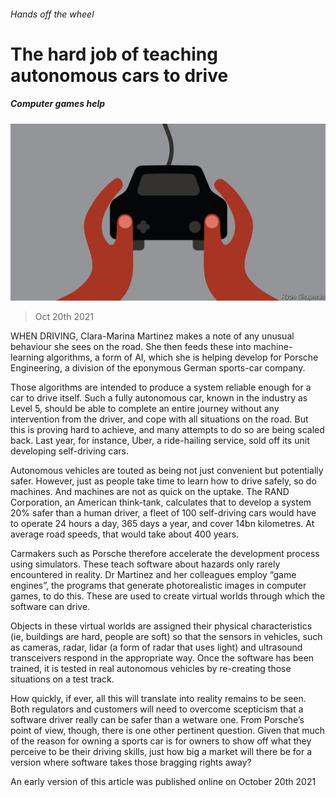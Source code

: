 ###### Hands off the wheel

# The hard job of teaching autonomous cars to drive 

##### Computer games help 

![image](images/20211023_std002.jpg) 

> Oct 20th 2021 

WHEN DRIVING, Clara-Marina Martinez makes a note of any unusual behaviour she sees on the road. She then feeds these into machine-learning algorithms, a form of AI, which she is helping develop for Porsche Engineering, a division of the eponymous German sports-car company.

Those algorithms are intended to produce a system reliable enough for a car to drive itself. Such a fully autonomous car, known in the industry as Level 5, should be able to complete an entire journey without any intervention from the driver, and cope with all situations on the road. But this is proving hard to achieve, and many attempts to do so are being scaled back. Last year, for instance, Uber, a ride-hailing service, sold off its unit developing self-driving cars.


Autonomous vehicles are touted as being not just convenient but potentially safer. However, just as people take time to learn how to drive safely, so do machines. And machines are not as quick on the uptake. The RAND Corporation, an American think-tank, calculates that to develop a system 20% safer than a human driver, a fleet of 100 self-driving cars would have to operate 24 hours a day, 365 days a year, and cover 14bn kilometres. At average road speeds, that would take about 400 years.

Carmakers such as Porsche therefore accelerate the development process using simulators. These teach software about hazards only rarely encountered in reality. Dr Martinez and her colleagues employ “game engines”, the programs that generate photorealistic images in computer games, to do this. These are used to create virtual worlds through which the software can drive.

Objects in these virtual worlds are assigned their physical characteristics (ie, buildings are hard, people are soft) so that the sensors in vehicles, such as cameras, radar, lidar (a form of radar that uses light) and ultrasound transceivers respond in the appropriate way. Once the software has been trained, it is tested in real autonomous vehicles by re-creating those situations on a test track.

How quickly, if ever, all this will translate into reality remains to be seen. Both regulators and customers will need to overcome scepticism that a software driver really can be safer than a wetware one. From Porsche’s point of view, though, there is one other pertinent question. Given that much of the reason for owning a sports car is for owners to show off what they perceive to be their driving skills, just how big a market will there be for a version where software takes those bragging rights away?

An early version of this article was published online on October 20th 2021

